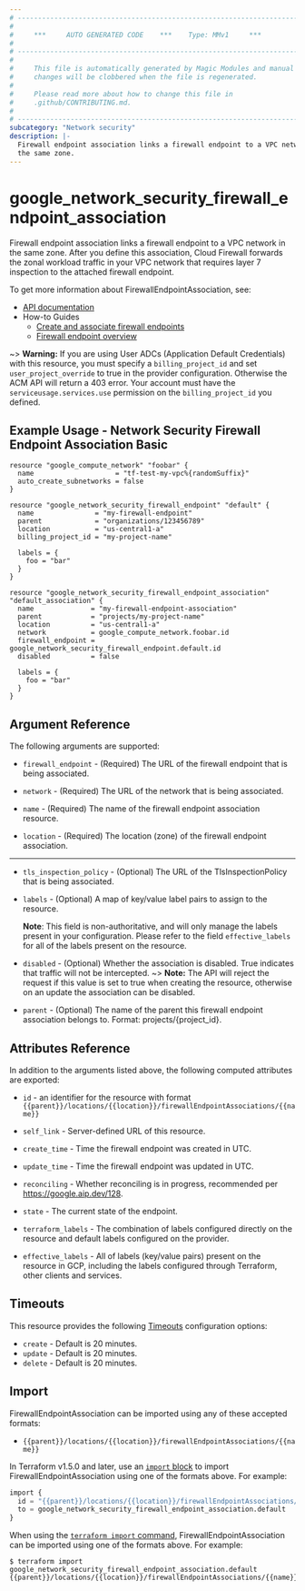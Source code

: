 ```yaml
---
# ----------------------------------------------------------------------------
#
#     ***     AUTO GENERATED CODE    ***    Type: MMv1     ***
#
# ----------------------------------------------------------------------------
#
#     This file is automatically generated by Magic Modules and manual
#     changes will be clobbered when the file is regenerated.
#
#     Please read more about how to change this file in
#     .github/CONTRIBUTING.md.
#
# ----------------------------------------------------------------------------
subcategory: "Network security"
description: |-
  Firewall endpoint association links a firewall endpoint to a VPC network in
  the same zone.
---
```


# google_network_security_firewall_endpoint_association

Firewall endpoint association links a firewall endpoint to a VPC network in
the same zone. After you define this association, Cloud Firewall forwards the
zonal workload traffic in your VPC network that requires layer 7 inspection to
the attached firewall endpoint.


To get more information about FirewallEndpointAssociation, see:

* [API documentation](https://cloud.google.com/firewall/docs/reference/network-security/rest/v1/projects.locations.firewallEndpointAssociations#FirewallEndpointAssociation)
* How-to Guides
    * [Create and associate firewall endpoints](https://cloud.google.com/firewall/docs/configure-firewall-endpoints)
    * [Firewall endpoint overview](https://cloud.google.com/firewall/docs/about-firewall-endpoints)

~> **Warning:** If you are using User ADCs (Application Default Credentials) with this resource,
you must specify a `billing_project_id` and set `user_project_override` to true
in the provider configuration. Otherwise the ACM API will return a 403 error.
Your account must have the `serviceusage.services.use` permission on the
`billing_project_id` you defined.

## Example Usage - Network Security Firewall Endpoint Association Basic


```hcl
resource "google_compute_network" "foobar" {
  name                    = "tf-test-my-vpc%{randomSuffix}"
  auto_create_subnetworks = false
}

resource "google_network_security_firewall_endpoint" "default" {
  name               = "my-firewall-endpoint"
  parent             = "organizations/123456789"
  location           = "us-central1-a"
  billing_project_id = "my-project-name"

  labels = {
    foo = "bar"
  }
}

resource "google_network_security_firewall_endpoint_association" "default_association" {
  name              = "my-firewall-endpoint-association"
  parent            = "projects/my-project-name"
  location          = "us-central1-a"
  network           = google_compute_network.foobar.id
  firewall_endpoint = google_network_security_firewall_endpoint.default.id
  disabled          = false

  labels = {
    foo = "bar"
  }
}
```

## Argument Reference

The following arguments are supported:


* `firewall_endpoint` -
  (Required)
  The URL of the firewall endpoint that is being associated.

* `network` -
  (Required)
  The URL of the network that is being associated.

* `name` -
  (Required)
  The name of the firewall endpoint association resource.

* `location` -
  (Required)
  The location (zone) of the firewall endpoint association.


- - -


* `tls_inspection_policy` -
  (Optional)
  The URL of the TlsInspectionPolicy that is being associated.

* `labels` -
  (Optional)
  A map of key/value label pairs to assign to the resource.

  **Note**: This field is non-authoritative, and will only manage the labels present in your configuration.
  Please refer to the field `effective_labels` for all of the labels present on the resource.

* `disabled` -
  (Optional)
  Whether the association is disabled. True indicates that traffic will not be intercepted.
  ~> **Note:** The API will reject the request if this value is set to true when creating the resource,
  otherwise on an update the association can be disabled.

* `parent` -
  (Optional)
  The name of the parent this firewall endpoint association belongs to.
  Format: projects/{project_id}.


## Attributes Reference

In addition to the arguments listed above, the following computed attributes are exported:

* `id` - an identifier for the resource with format `{{parent}}/locations/{{location}}/firewallEndpointAssociations/{{name}}`

* `self_link` -
  Server-defined URL of this resource.

* `create_time` -
  Time the firewall endpoint was created in UTC.

* `update_time` -
  Time the firewall endpoint was updated in UTC.

* `reconciling` -
  Whether reconciling is in progress, recommended per https://google.aip.dev/128.

* `state` -
  The current state of the endpoint.

* `terraform_labels` -
  The combination of labels configured directly on the resource
   and default labels configured on the provider.

* `effective_labels` -
  All of labels (key/value pairs) present on the resource in GCP, including the labels configured through Terraform, other clients and services.


## Timeouts

This resource provides the following
[Timeouts](https://developer.hashicorp.com/terraform/plugin/sdkv2/resources/retries-and-customizable-timeouts) configuration options:

- `create` - Default is 20 minutes.
- `update` - Default is 20 minutes.
- `delete` - Default is 20 minutes.

## Import


FirewallEndpointAssociation can be imported using any of these accepted formats:

* `{{parent}}/locations/{{location}}/firewallEndpointAssociations/{{name}}`


In Terraform v1.5.0 and later, use an [`import` block](https://developer.hashicorp.com/terraform/language/import) to import FirewallEndpointAssociation using one of the formats above. For example:

```tf
import {
  id = "{{parent}}/locations/{{location}}/firewallEndpointAssociations/{{name}}"
  to = google_network_security_firewall_endpoint_association.default
}
```

When using the [`terraform import` command](https://developer.hashicorp.com/terraform/cli/commands/import), FirewallEndpointAssociation can be imported using one of the formats above. For example:

```
$ terraform import google_network_security_firewall_endpoint_association.default {{parent}}/locations/{{location}}/firewallEndpointAssociations/{{name}}
```
